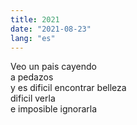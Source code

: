 ```yaml
---
title: 2021
date: "2021-08-23"
lang: "es"
---
```


Veo un pais cayendo\
a pedazos\
y es dificil encontrar belleza\
dificil verla\
e imposible ignorarla
